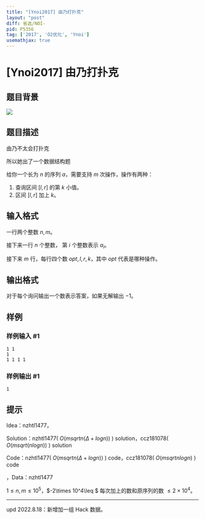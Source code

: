 ```yaml
---
title: "[Ynoi2017] 由乃打扑克"
layout: "post"
diff: 省选/NOI-
pid: P5356
tag: ['2017', 'O2优化', 'Ynoi']
usemathjax: true
---
```


# [Ynoi2017] 由乃打扑克
## 题目背景

![](https://cdn.luogu.com.cn/upload/pic/58223.png)
## 题目描述

由乃不太会打扑克

所以她出了一个数据结构题 

给你一个长为 $n$ 的序列 $a$，需要支持 $m$ 次操作，操作有两种：

1. 查询区间 $[l,r]$ 的第 $k$ 小值。
2. 区间 $[l,r]$ 加上 $k$。
## 输入格式

一行两个整数 $n,m$。

接下来一行 $n$ 个整数， 第 $i$ 个整数表示 $a_i$。

接下来 $m$ 行，每行四个数 $opt,l,r,k$，其中 $opt$ 代表是哪种操作。
## 输出格式

对于每个询问输出一个数表示答案，如果无解输出 $-1$。
## 样例

### 样例输入 #1
```
1 1
1
1 1 1 1
```
### 样例输出 #1
```
1
```
## 提示

Idea：nzhtl1477，

Solution：nzhtl1477( $O( msqrtn( \Delta + logn ) )$ ) solution，ccz181078( $O( msqrt(nlogn) )$ ) solution

Code：nzhtl1477( $O( msqrtn( \Delta + logn ) )$ ) code，ccz181078( $O( msqrtnlogn )$ ) code

，Data：nzhtl1477

$1\leq n,m\leq 10^5$，$-2\times 10^4\leq $ 每次加上的数和原序列的数 $\leq 2\times 10^4$。

---

$\text{upd 2022.8.18}$：新增加一组 Hack 数据。
